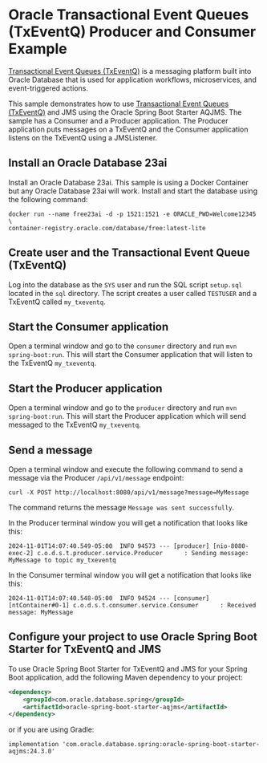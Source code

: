 # Oracle Transactional Event Queues (TxEventQ) Producer and Consumer Example

[Transactional Event Queues (TxEventQ)](https://docs.oracle.com/en/database/oracle/oracle-database/23/adque/aq-introduction.html) is a messaging platform built into Oracle Database that is used for application workflows, microservices, and event-triggered actions.

This sample demonstrates how to use [Transactional Event Queues (TxEventQ)](https://docs.oracle.com/en/database/oracle/oracle-database/23/adque/aq-introduction.html) and JMS using the Oracle Spring Boot Starter AQJMS. The sample has a Consumer and a Producer application. The Producer application puts messages on a TxEventQ and the Consumer application listens on the TxEventQ using a JMSListener.

## Install an Oracle Database 23ai

Install an Oracle Database 23ai. This sample is using a Docker Container but any Oracle Database 23ai will work. Install and start the database using the following command:

```shell
docker run --name free23ai -d -p 1521:1521 -e ORACLE_PWD=Welcome12345 \
container-registry.oracle.com/database/free:latest-lite
```

## Create user and the Transactional Event Queue (TxEventQ)

Log into the database as the `SYS` user and run the SQL script `setup.sql` located in the `sql` directory. The script creates a user called `TESTUSER` and a TxEventQ called `my_txeventq`.

## Start the Consumer application

Open a terminal window and go to the `consumer` directory and run `mvn spring-boot:run`. This will start the Consumer application that will listen to the TxEventQ `my_txeventq`.

## Start the Producer application

Open a terminal window and go to the `producer` directory and run `mvn spring-boot:run`. This will start the Producer application which will send messaged to the TxEventQ `my_txeventq`.

## Send a message

Open a terminal window and execute the following command to send a message via the Producer `/api/v1/message` endpoint:

```shell
curl -X POST http://localhost:8080/api/v1/message?message=MyMessage
```

The command returns the message `Message was sent successfully`.

In the Producer terminal window you will get a notification that looks like this:

```log
2024-11-01T14:07:40.549-05:00  INFO 94573 --- [producer] [nio-8080-exec-2] c.o.d.s.t.producer.service.Producer      : Sending message: MyMessage to topic my_txeventq
```

In the Consumer terminal window you will get a notification that looks like this:

```log
2024-11-01T14:07:40.548-05:00  INFO 94524 --- [consumer] [ntContainer#0-1] c.o.d.s.t.consumer.service.Consumer      : Received message: MyMessage
```

## Configure your project to use Oracle Spring Boot Starter for TxEventQ and JMS

To use Oracle Spring Boot Starter for TxEventQ and JMS for your Spring Boot application, add the following Maven dependency to your project:

```xml
<dependency>
    <groupId>com.oracle.database.spring</groupId>
    <artifactId>oracle-spring-boot-starter-aqjms</artifactId>
</dependency>
```

or if you are using Gradle:

```text
implementation 'com.oracle.database.spring:oracle-spring-boot-starter-aqjms:24.3.0'
```
